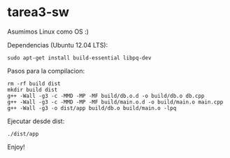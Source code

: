 tarea3-sw
=========

Asumimos Linux como OS :)

Dependencias (Ubuntu 12.04 LTS):

    sudo apt-get install build-essential libpq-dev

Pasos para la compilacion:

    rm -rf build dist
    mkdir build dist
    g++ -Wall -g3 -c -MMD -MP -MF build/db.o.d -o build/db.o db.cpp
    g++ -Wall -g3 -c -MMD -MP -MF build/main.o.d -o build/main.o main.cpp
    g++ -Wall -g3 -o dist/app build/db.o build/main.o -lpq

Ejecutar desde dist:

    ./dist/app

Enjoy!
